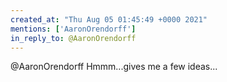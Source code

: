 ```yaml
---
created_at: "Thu Aug 05 01:45:49 +0000 2021"
mentions: ['AaronOrendorff']
in_reply_to: @AaronOrendorff
---
```


@AaronOrendorff Hmmm...gives me a few ideas...